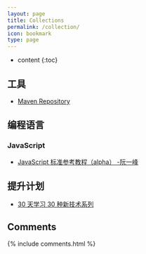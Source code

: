 ```yaml
---
layout: page
title: Collections
permalink: /collection/
icon: bookmark
type: page
---
```


* content
{:toc}

## 工具

* [Maven Repository](http://mvnrepository.com)

## 编程语言

### JavaScript

* [JavaScript 标准参考教程（alpha） -阮一峰](http://javascript.ruanyifeng.com/)

## 提升计划

* [30 天学习 30 种新技术系列](https://segmentfault.com/a/1190000000349384)
    
## Comments

{% include comments.html %}
